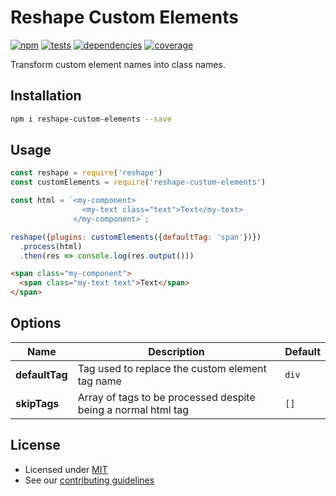 # Reshape Custom Elements

[![npm](https://img.shields.io/npm/v/reshape-custom-elements.svg?style=flat-square)](https://npmjs.com/package/reshape-custom-elements)
[![tests](https://img.shields.io/travis/reshape/custom-elements.svg?style=flat-square)](https://travis-ci.org/reshape/custom-elements?branch=master)
[![dependencies](https://img.shields.io/david/reshape/custom-elements.svg?style=flat-square)](https://david-dm.org/reshape/custom-elements)
[![coverage](https://img.shields.io/coveralls/reshape/custom-elements.svg?style=flat-square)](https://coveralls.io/r/reshape/custom-elements?branch=master)

Transform custom element names into class names.

## Installation

```sh
npm i reshape-custom-elements --save
```

## Usage

```js
const reshape = require('reshape')
const customElements = require('reshape-custom-elements')

const html = `<my-component>
                <my-text class="text">Text</my-text>
              </my-component>`;

reshape({plugins: customElements({defaultTag: 'span'})})
  .process(html)
  .then(res => console.log(res.output()))
```

```html
<span class="my-component">
  <span class="my-text text">Text</span>
</span>
```

## Options

| Name | Description | Default |
| ---- | ----------- | ------- |
| **defaultTag** | Tag used to replace the custom element tag name | `div` |
| **skipTags** | Array of tags to be processed despite being a normal html tag | `[]`

## License

- Licensed under [MIT](LICENCE.md)
- See our [contributing guidelines](contributing.md)

